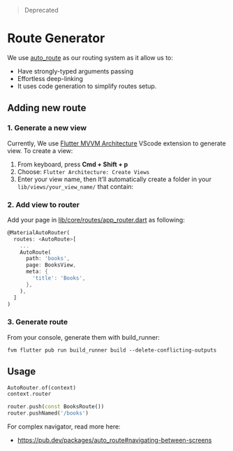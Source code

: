 > Deprecated

# Route Generator
We use [auto_route](https://pub.dev/packages/auto_route) as our routing system as it allow us to:
- Have strongly-typed arguments passing
- Effortless deep-linking 
- It uses code generation to simplify routes setup.

## Adding new route
### 1. Generate a new view
Currently, We use [Flutter MVVM Architecture](https://marketplace.visualstudio.com/items?itemName=madhukesh040011.flutter-mvvm-architecture-generator) VScode extension to generate view.
To create a view:
1. From keyboard, press **Cmd + Shift + p** 
2. Choose: `Flutter Architecture: Create Views`
3. Enter your view name, then It’ll automatically create a folder in your `lib/views/your_view_name/` that contain:

### 2. Add view to router 
Add your page in [lib/core/routes/app_router.dart](lib/core/routes/app_router.dart) as following:
```dart
@MaterialAutoRouter(
  routes: <AutoRoute>[
    ...
    AutoRoute(
      path: 'books',
      page: BooksView,
      meta: {
        'title': 'Books',
      },
    ),
  ]
)
```

### 3. Generate route
From your console, generate them with build_runner:
```
fvm flutter pub run build_runner build --delete-conflicting-outputs
```

## Usage
```dart
AutoRouter.of(context)
context.router

router.push(const BooksRoute())
router.pushNamed('/books')
```

For complex navigator, read more here:
- https://pub.dev/packages/auto_route#navigating-between-screens